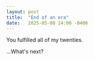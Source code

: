 ```yaml
---
layout: post
title:  "End of an era"
date:   2025-05-08 14:00 -0400
---
```


You fulfilled all of my twenties.

...What's next?
